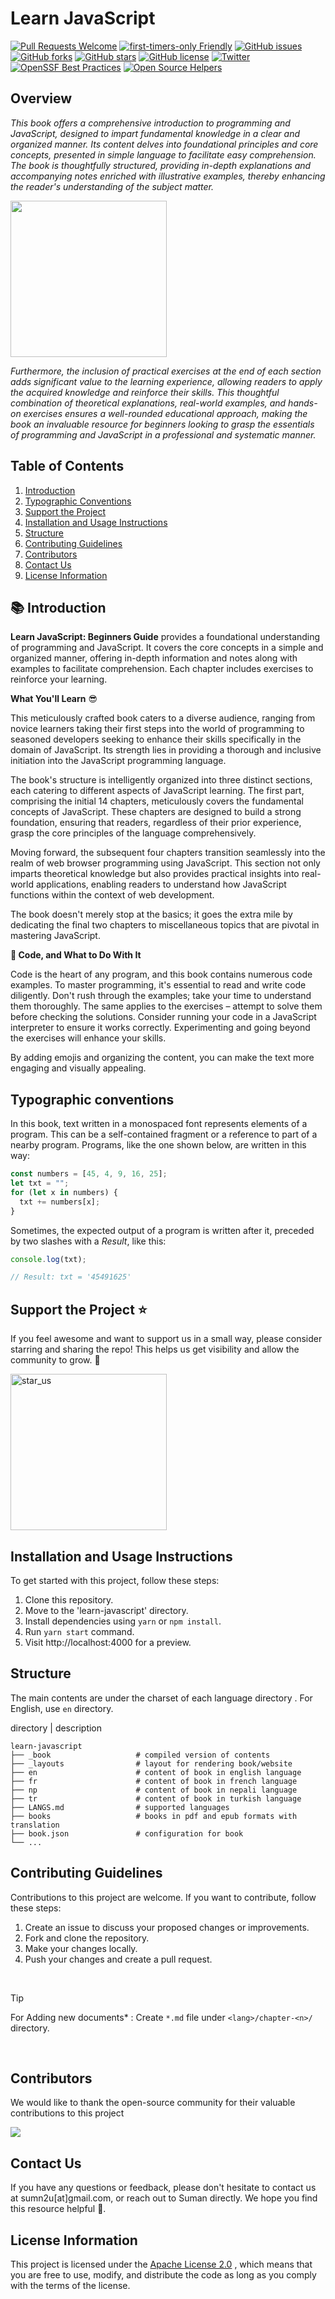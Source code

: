 # Learn JavaScript

[![Pull Requests Welcome](https://img.shields.io/badge/PRs-welcome-brightgreen.svg?style=flat)](http://makeapullrequest.com)
[![first-timers-only Friendly](https://img.shields.io/badge/first--timers--only-friendly-blue.svg)](http://www.firsttimersonly.com/)
[![GitHub issues](https://img.shields.io/github/issues/sumn2u/learn-javascript)](https://github.com/sumn2u/learn-javascript/issues) [![GitHub forks](https://img.shields.io/github/forks/sumn2u/learn-javascript)](https://github.com/sumn2u/learn-javascript/network)
[![GitHub stars](https://img.shields.io/github/stars/sumn2u/learn-javascript)](https://github.com/sumn2u/learn-javascript/stargazers)
[![GitHub license](https://img.shields.io/github/license/sumn2u/learn-javascript)](https://github.com/sumn2u/learn-javascript/blob/master/LICENSE)
[![Twitter](https://img.shields.io/twitter/url/https/github.com/sumn2u/bagchal.svg?style=social)](https://twitter.com/intent/tweet?text=Wow:&url=https%3A%2F%2Fgithub.com%2Fsumn2u%2Flearn-javascript)
[![OpenSSF Best Practices](https://bestpractices.coreinfrastructure.org/projects/7372/badge)](https://bestpractices.coreinfrastructure.org/projects/7372)
[![Open Source Helpers](https://www.codetriage.com/sumn2u/learn-javascript/badges/users.svg)](https://www.codetriage.com/sumn2u/learn-javascript)

## Overview

*This book offers a comprehensive introduction to programming and JavaScript, designed to impart fundamental knowledge in a clear and organized manner. Its content delves into foundational principles and core concepts, presented in simple language to facilitate easy comprehension. The book is thoughtfully structured, providing in-depth explanations and accompanying notes enriched with illustrative examples, thereby enhancing the reader's understanding of the subject matter.*


<a href="https://leanpub.com/learnjavascriptbeginnersguide/signup"><img src="https://d2sofvawe08yqg.cloudfront.net/learnjavascriptbeginnersguide/s_hero?1672944047" width="250px"></a>


*Furthermore, the inclusion of practical exercises at the end of each section adds significant value to the learning experience, allowing readers to apply the acquired knowledge and reinforce their skills. This thoughtful combination of theoretical explanations, real-world examples, and hands-on exercises ensures a well-rounded educational approach, making the book an invaluable resource for beginners looking to grasp the essentials of programming and JavaScript in a professional and systematic manner.*

## Table of Contents
1. [Introduction](#introduction)
2. [Typographic Conventions](#typographic-conventions)
3. [Support the Project](#support-the-project)
4. [Installation and Usage Instructions](#installation-and-usage-instructions)
5. [Structure](#structure)
6. [Contributing Guidelines](#contributing-guidelines)
7. [Contributors](#contributors)
8. [Contact Us](#contact-us)
9. [License Information](#license-information)


## 📚 Introduction <a name="introduction"></a>

**Learn JavaScript: Beginners Guide** provides a foundational understanding of programming and JavaScript. It covers the core concepts in a simple and organized manner, offering in-depth information and notes along with examples to facilitate comprehension. Each chapter includes exercises to reinforce your learning.

**What You'll Learn** 😎

This meticulously crafted book caters to a diverse audience, ranging from novice learners taking their first steps into the world of programming to seasoned developers seeking to enhance their skills specifically in the domain of JavaScript. Its strength lies in providing a thorough and inclusive initiation into the JavaScript programming language.

The book's structure is intelligently organized into three distinct sections, each catering to different aspects of JavaScript learning. The first part, comprising the initial 14 chapters, meticulously covers the fundamental concepts of JavaScript. These chapters are designed to build a strong foundation, ensuring that readers, regardless of their prior experience, grasp the core principles of the language comprehensively.

Moving forward, the subsequent four chapters transition seamlessly into the realm of web browser programming using JavaScript. This section not only imparts theoretical knowledge but also provides practical insights into real-world applications, enabling readers to understand how JavaScript functions within the context of web development.

The book doesn't merely stop at the basics; it goes the extra mile by dedicating the final two chapters to miscellaneous topics that are pivotal in mastering JavaScript. 

**🚀 Code, and What to Do With It**

Code is the heart of any program, and this book contains numerous code examples. To master programming, it's essential to read and write code diligently. Don't rush through the examples; take your time to understand them thoroughly. The same applies to the exercises – attempt to solve them before checking the solutions. Consider running your code in a JavaScript interpreter to ensure it works correctly. Experimenting and going beyond the exercises will enhance your skills.

By adding emojis and organizing the content, you can make the text more engaging and visually appealing.

## Typographic conventions

In this book, text written in a monospaced font represents elements of a program. This can be a self-contained fragment or a reference to part of a nearby program. Programs, like the one shown below, are written in this way:

```javascript
const numbers = [45, 4, 9, 16, 25];
let txt = "";
for (let x in numbers) {
  txt += numbers[x];
}
```

Sometimes, the expected output of a program is written after it, preceded by two slashes with a _Result_, like this:

```javascript
console.log(txt);

// Result: txt = '45491625'
```

## Support the Project <a name="support-the-project"></a>⭐

If you feel awesome and want to support us in a small way, please consider starring and sharing the repo! This helps us get visibility and allow the community to grow. 🙏

<img alt="star_us" width="250" src="./star_us.gif">

## Installation and Usage Instructions
To get started with this project, follow these steps:
1. Clone this repository.
2. Move to the 'learn-javascript' directory.
3. Install dependencies using `yarn` or `npm install`.
4. Run `yarn start` command.
5. Visit http://localhost:4000 for a preview.
   
## Structure
The main contents are under the charset of each language directory . For English, use `en` directory.

directory | description

    learn-javascript
    ├── _book                   # compiled version of contents
    ├── _layouts                # layout for rendering book/website
    ├── en                      # content of book in english language
    ├── fr                      # content of book in french language
    ├── np                      # content of book in nepali language
    ├── tr                      # content of book in turkish language
    ├── LANGS.md                # supported languages
    ├── books                   # books in pdf and epub formats with translation
    ├── book.json               # configuration for book
    └── ...


 
## Contributing Guidelines
Contributions to this project are welcome. If you want to contribute, follow these steps:
1. Create an issue to discuss your proposed changes or improvements.
2. Fork and clone the repository.
3. Make your changes locally.
4. Push your changes and create a pull request.

<br>

> [!TIP]
> For Adding new documents* : Create `*.md` file under `<lang>/chapter-<n>/` directory.

<br>

## Contributors
We would like to thank the open-source community for their valuable contributions to this project

<a href="https://github.com/sumn2u/learn-javascript/graphs/contributors">
  <img src="https://contrib.rocks/image?repo=sumn2u/learn-javascript" />
</a>



## Contact Us
If you have any questions or feedback, please don't hesitate to contact us at sumn2u[at]gmail.com, or reach out to Suman directly. We hope you find this resource helpful 💜.


## License Information
This project is licensed under the  [Apache License 2.0](./LICENSE) , which means that you are free to use, modify, and distribute the code as long as you comply with the terms of the license.
